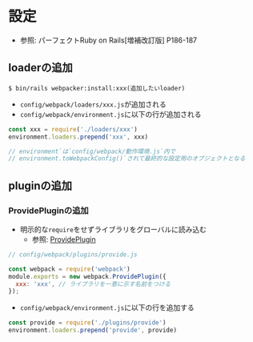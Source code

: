 # 設定
- 参照: パーフェクトRuby on Rails[増補改訂版] P186-187

## loaderの追加
```
$ bin/rails webpacker:install:xxx(追加したいloader)
```
- `config/webpack/loaders/xxx.js`が追加される
- `config/webpack/environment.js`に以下の行が追加される
```js
const xxx = require('./loaders/xxx')
environment.loaders.prepend('xxx', xxx)

// environment`は`config/webpack/動作環境.js`内で
// environment.toWebpackConfig()`されて最終的な設定用のオブジェクトとなる
```

## pluginの追加
### ProvidePluginの追加
- 明示的な`require`をせずライブラリをグローバルに読み込む
  - 参照: [ProvidePlugin](https://webpack.js.org/plugins/provide-plugin/)
```js
// config/webpack/plugins/provide.js

const webpack = require('webpack')
module.exports = new webpack.ProvidePlugin({
  xxx: 'xxx', // ライブラリを一意に示す名前をつける
});
```
- `config/webpack/environment.js`に以下の行を追加する
```js
const provide = require('./plugins/provide')
environment.loaders.prepend('provide', provide)
```
